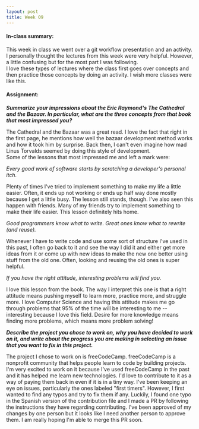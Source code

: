 ```yaml
---
layout: post
title: Week 09
---
```


#### In-class summary:

This week in class we went over a git workflow presentation and an activity. I personally thought the lectures from this week were very helpful. However, a little confusing but for the most part I was following.  
I love these types of lectures where the class first goes over concepts and then practice those concepts by doing an activity. I wish more classes were like this.

#### Assignment:

**_Summarize your impressions about the Eric Raymond's The Cathedral and the Bazaar. In particular, what are the three concepts from that book that most impressed you?_**

The Cathedral and the Bazaar was a great read. I love the fact that right in the first page, he mentions how well the bazaar development method works and how it took him by surprise. Back then, I can't even imagine how mad Linus Torvalds seemed by doing this style of development.  
Some of the lessons that most impressed me and left a mark were:

_Every good work of software starts by scratching a developer's personal itch._

Plenty of times I've tried to implement something to make my life a little easier. Often, it ends up not working or ends up half way done mostly because I get a little busy. The lesson still stands, though.
I've also seen this happen with friends. Many of my friends try to implement something to make their life easier. This lesson definitely hits home.

_Good programmers know what to write. Great ones know what to rewrite (and reuse)._

Whenever I have to write code and use some sort of structure I've used in this past, I often go back to it and see the way I did it and either get more ideas from it or come up with new ideas to make the new one better using stuff from the old one. Often, looking and reusing the old ones is super helpful.

_If you have the right attitude, interesting problems will find you._

I love this lesson from the book. The way I interpret this one is that a right attitude means pushing myself to learn more, practice more, and struggle more. I love Computer Science and having this attitude makes me go through problems that 95% of the time will be interesting to me -- interesting because I love this field. Desire for more knowledge means finding more problems, which means more problem solving!

**_Describe the project you chose to work on, why you have decided to work on it, and write about the progress you are making in selecting an issue that you want to fix in this project._**

The project I chose to work on is freeCodeCamp. freeCodeCamp is a nonprofit community that helps people learn to code by building projects. I'm very excited to work on it because I've used freeCodeCamp in the past and it has helped me learn new technologies. I'd love to contribute to it as a way of paying them back in even if it is in a tiny way.
I've been keeping an eye on issues, particularly the ones labeled "first timers". However, I first wanted to find any typos and try to fix them if any. Luckily, I found one typo in the Spanish version of the contribution file and I made a PR by following the instructions they have regarding contributing.
I've been approved of my changes by one person but it looks like I need another person to approve them. I am really hoping I'm able to merge this PR soon.
